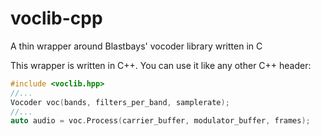 # voclib-cpp
A thin wrapper around Blastbays' vocoder library written in C

This wrapper is written in C++. You can use it like any other C++ header:

```cpp
#include <voclib.hpp>
//...
Vocoder voc(bands, filters_per_band, samplerate);
//...
auto audio = voc.Process(carrier_buffer, modulator_buffer, frames);
```
